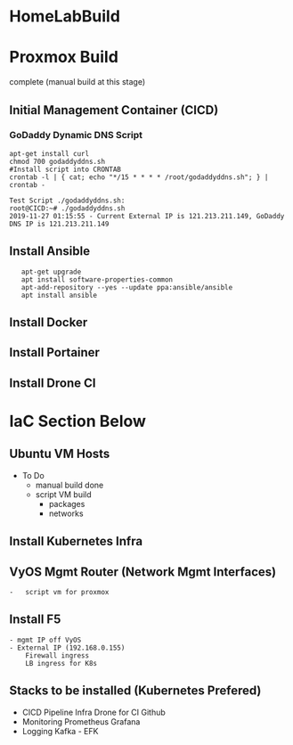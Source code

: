 # HomeLabBuild

# Proxmox Build
complete (manual build at this stage)

## Initial Management Container (CICD)

### GoDaddy Dynamic DNS Script
   ```apt-get update
   apt-get install curl
   chmod 700 godaddyddns.sh
   #Install script into CRONTAB
   crontab -l | { cat; echo "*/15 * * * * /root/godaddyddns.sh"; } | crontab -
   
   Test Script ./godaddyddns.sh:
   root@CICD:~# ./godaddyddns.sh 
   2019-11-27 01:15:55 - Current External IP is 121.213.211.149, GoDaddy DNS IP is 121.213.211.149
   ```

  
## Install Ansible
```apt-get update
   apt-get upgrade
   apt install software-properties-common
   apt-add-repository --yes --update ppa:ansible/ansible
   apt install ansible
```


## Install Docker


## Install Portainer


## Install Drone CI


# IaC Section Below


## Ubuntu VM Hosts
 - To Do
    - manual build done
    - script VM build
        - packages
        - networks

## Install Kubernetes Infra


## VyOS Mgmt Router (Network Mgmt Interfaces)
    -   script vm for proxmox

## Install F5
    - mgmt IP off VyOS
    - External IP (192.168.0.155)
        Firewall ingress
        LB ingress for K8s


## Stacks to be installed (Kubernetes Prefered)
- CICD Pipeline Infra
        Drone for CI
        Github
- Monitoring
        Prometheus
        Grafana
- Logging
        Kafka - EFK

    